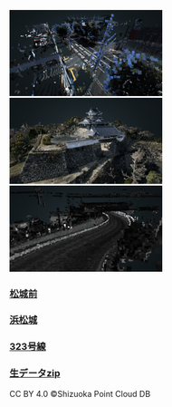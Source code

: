 <img width="270" alt="map2d" src="https://github.com/furuhashilab/2020gsc_HironoriMorita/blob/master/photos/thumbnail/Matsujomae.png?raw=true"> <img width="270" alt="map2d" src="https://github.com/furuhashilab/2020gsc_HironoriMorita/blob/master/photos/thumbnail/Hamamatsujo_castle.png?raw=true"> <img width="270" alt="map2d" src="https://github.com/furuhashilab/2020gsc_HironoriMorita/blob/master/photos/thumbnail/323.png?raw=true">

### [松城前](potree-1.8/examples/Shizuoka/shizuoka.html)  
### [浜松城](potree-1.8/examples/Hamamatsujo_castle/Hamamatsujo_castle.html)  
### [323号線](potree-1.8/examples/323/323.html)



### [生データzip](https://drive.google.com/drive/folders/1hphsWQZ066GJtu6rwKtx4gFlFLjMNLQ2?usp=sharing)


CC BY 4.0 ©️Shizuoka Point Cloud DB
